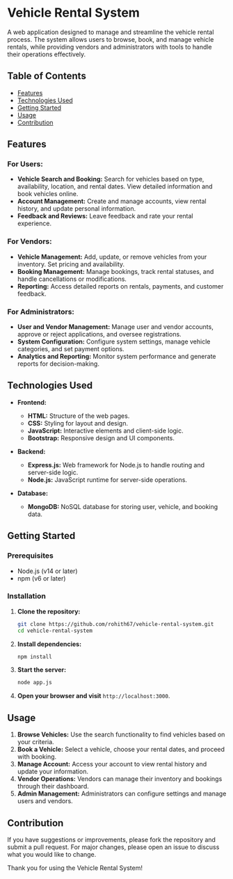 # Vehicle Rental System

A web application designed to manage and streamline the vehicle rental process. The system allows users to browse, book, and manage vehicle rentals, while providing vendors and administrators with tools to handle their operations effectively.

## Table of Contents

- [Features](#features)
- [Technologies Used](#technologies-used)
- [Getting Started](#getting-started)
- [Usage](#usage)
- [Contribution](#contribution)

## Features

### For Users:
- **Vehicle Search and Booking:** Search for vehicles based on type, availability, location, and rental dates. View detailed information and book vehicles online.
- **Account Management:** Create and manage accounts, view rental history, and update personal information.
- **Feedback and Reviews:** Leave feedback and rate your rental experience.

### For Vendors:
- **Vehicle Management:** Add, update, or remove vehicles from your inventory. Set pricing and availability.
- **Booking Management:** Manage bookings, track rental statuses, and handle cancellations or modifications.
- **Reporting:** Access detailed reports on rentals, payments, and customer feedback.

### For Administrators:
- **User and Vendor Management:** Manage user and vendor accounts, approve or reject applications, and oversee registrations.
- **System Configuration:** Configure system settings, manage vehicle categories, and set payment options.
- **Analytics and Reporting:** Monitor system performance and generate reports for decision-making.

## Technologies Used

- **Frontend:**
  - **HTML:** Structure of the web pages.
  - **CSS:** Styling for layout and design.
  - **JavaScript:** Interactive elements and client-side logic.
  - **Bootstrap:** Responsive design and UI components.

- **Backend:**
  - **Express.js:** Web framework for Node.js to handle routing and server-side logic.
  - **Node.js:** JavaScript runtime for server-side operations.

- **Database:**
  - **MongoDB:** NoSQL database for storing user, vehicle, and booking data.

## Getting Started

### Prerequisites

- Node.js (v14 or later)
- npm (v6 or later)

### Installation

1. **Clone the repository:**

    ```sh
    git clone https://github.com/rohith67/vehicle-rental-system.git
    cd vehicle-rental-system
    ```

2. **Install dependencies:**

    ```sh
    npm install
    ```

3. **Start the server:**

    ```sh
    node app.js
    ```

4. **Open your browser and visit** `http://localhost:3000`.

## Usage

1. **Browse Vehicles:** Use the search functionality to find vehicles based on your criteria.
2. **Book a Vehicle:** Select a vehicle, choose your rental dates, and proceed with booking.
3. **Manage Account:** Access your account to view rental history and update your information.
4. **Vendor Operations:** Vendors can manage their inventory and bookings through their dashboard.
5. **Admin Management:** Administrators can configure settings and manage users and vendors.



## Contribution

If you have suggestions or improvements, please fork the repository and submit a pull request. For major changes, please open an issue to discuss what you would like to change.

Thank you for using the Vehicle Rental System!
